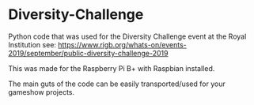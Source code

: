 # Diversity-Challenge
Python code that was used for the Diversity Challenge event at the Royal Institution see: https://www.rigb.org/whats-on/events-2019/september/public-diversity-challenge-2019

This was made for the Raspberry Pi B+ with Raspbian installed.

The main guts of the code can be easily transported/used for your gameshow projects.

